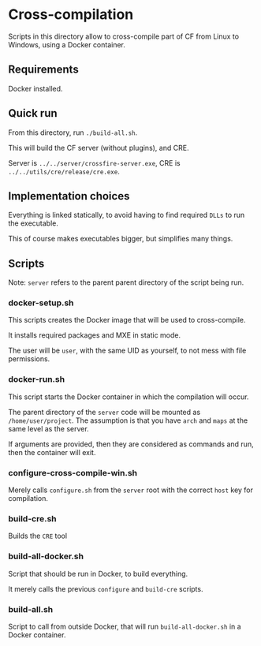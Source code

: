 # Cross-compilation

Scripts in this directory allow to cross-compile part of CF from Linux to Windows, using a Docker container.

## Requirements

Docker installed.

## Quick run

From this directory, run `./build-all.sh`.

This will build the CF server (without plugins), and CRE.

Server is  `../../server/crossfire-server.exe`, CRE is `../../utils/cre/release/cre.exe`.

## Implementation choices

Everything is linked statically, to avoid having to find required `DLLs` to run the executable.

This of course makes executables bigger, but simplifies many things.

## Scripts

Note: `server` refers to the parent parent directory of the script being run.

### docker-setup.sh

This scripts creates the Docker image that will be used to cross-compile.

It installs required packages and MXE in static mode.

The user will be `user`, with the same UID as yourself, to not mess with file permissions.

### docker-run.sh

This script starts the Docker container in which the compilation will occur.

The parent directory of the `server` code will be mounted as `/home/user/project`.
The assumption is that you have `arch` and `maps` at the same level as the server.

If arguments are provided, then they are considered as commands and run, then the container will exit.

### configure-cross-compile-win.sh

Merely calls `configure.sh` from the `server` root with the correct `host` key for compilation.

### build-cre.sh

Builds the `CRE` tool

### build-all-docker.sh

Script that should be run in Docker, to build everything.

It merely calls the previous `configure` and `build-cre` scripts.

### build-all.sh

Script to call from outside Docker, that will run `build-all-docker.sh` in a Docker container.
